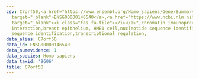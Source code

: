 ```yaml
---
csv: C7orf50,<a href="https://www.ensembl.org/Homo_sapiens/Gene/Summary?db=core;g=ENSG00000146540"
  target="_blank">ENSG00000146540</a>,<a href="https://www.ncbi.nlm.nih.gov/pubmed/22863008"
  target="_blank"><i class="fas fa-file"></i></a>",chromatin immunoprecipitation assay,direct
  interaction,breast epithelium, HME1 cell,nucleotide sequence identification,nucleotide
  sequence identification,transcriptional regulation,
data_alias: C7orf50
data_id: ENSG00000146540
data_numevidence: 1
data_species: Homo sapiens
data_taxid: '9606'
title: C7orf50
---
```

